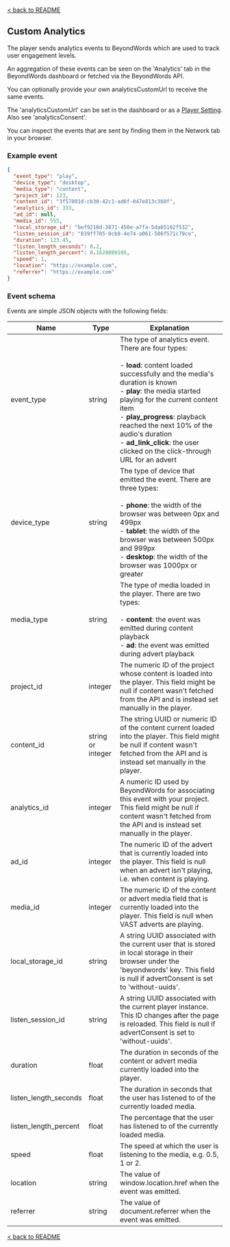 [< back to README](https://github.com/BeyondWords-io/player#readme)

## Custom Analytics

The player sends analytics events to BeyondWords which are used to track user engagement levels.

An aggregation of these events can be seen on the 'Analytics' tab in the BeyondWords dashboard or fetched via the BeyondWords API.

You can optionally provide your own analyticsCustomUrl to receive the same events.

The 'analyticsCustomUrl' can be set in the dashboard or as a [Player Setting](./player-settings.md). Also see 'analyticsConsent'.

You can inspect the events that are sent by finding them in the Network tab in your browser.

### Example event

```json
{
  "event_type": "play",
  "device_type": "desktop",
  "media_type": "content",
  "project_id": 123,
  "content_id": "3f57001d-cb30-42c1-ad6f-047e813c360f",
  "analytics_id": 333,
  "ad_id": null,
  "media_id": 555,
  "local_storage_id": "bef9218d-3871-450e-a7fa-5da65102f532",
  "listen_session_id": "839ff785-0cb8-4e74-a061-506f571c79ce",
  "duration": 123.45,
  "listen_length_seconds": 0.2,
  "listen_length_percent": 0.1620089105,
  "speed": 1,
  "location": "https://example.com",
  "referrer": "https://example.com"
}
```

### Event schema

Events are simple JSON objects with the following fields:

| Name                  | Type              | Explanation |
|-----------------------|-------------------|-------------|
| event_type            | string            | The type of analytics event. There are four types:<br/><br/>- **load**: content loaded successfully and the media's duration is known<br/>- **play**: the media started playing for the current content item<br/>- **play_progress**: playback reached the next 10% of the audio's duration<br/>- **ad_link_click**: the user clicked on the click-through URL for an advert
| device_type           | string            | The type of device that emitted the event. There are three types:<br/><br/>- **phone**: the width of the browser was between 0px and 499px<br/>- **tablet**: the width of the browser was between 500px and 999px<br/>- **desktop**: the width of the browser was 1000px or greater
| media_type            | string            | The type of media loaded in the player. There are two types:<br/><br/>- **content**: the event was emitted during content playback<br/>- **ad**: the event was emitted during advert playback
| project_id            | integer           | The numeric ID of the project whose content is loaded into the player. This field might be null if content wasn't fetched from the API and is instead set manually in the player.
| content_id            | string or integer | The string UUID or numeric ID of the content current loaded into the player. This field might be null if content wasn't fetched from the API and is instead set manually in the player.
| analytics_id          | integer           | A numeric ID used by BeyondWords for associating this event with your project. This field might be null if content wasn't fetched from the API and is instead set manually in the player.
| ad_id                 | integer           | The numeric ID of the advert that is currently loaded into the player. This field is null when an advert isn't playing, i.e. when content is playing.
| media_id              | integer           | The numeric ID of the content or advert media field that is currently loaded into the player. This field is null when VAST adverts are playing.
| local_storage_id      | string            | A string UUID associated with the current user that is stored in local storage in their browser under the 'beyondwords' key. This field is null if advertConsent is set to 'without-uuids'.
| listen_session_id     | string            | A string UUID associated with the current player instance. This ID changes after the page is reloaded. This field is null if advertConsent is set to 'without-uuids'.
| duration              | float             | The duration in seconds of the content or advert media currently loaded into the player.
| listen_length_seconds | float             | The duration in seconds that the user has listened to of the currently loaded media.
| listen_length_percent | float             | The percentage that the user has listened to of the currently loaded media.
| speed                 | float             | The speed at which the user is listening to the media, e.g. 0.5, 1 or 2.
| location              | string            | The value of window.location.href when the event was emitted.
| referrer              | string            | The value of document.referrer when the event was emitted.

[< back to README](https://github.com/BeyondWords-io/player#readme)
